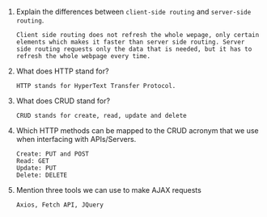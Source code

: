 1.  Explain the differences between `client-side routing` and `server-side routing`.

        Client side routing does not refresh the whole wepage, only certain elements which makes it faster than server side routing. Server side routing requests only the data that is needed, but it has to refresh the whole webpage every time.

1.  What does HTTP stand for?
    
        HTTP stands for HyperText Transfer Protocol.

1.  What does CRUD stand for?

        CRUD stands for create, read, update and delete

1.  Which HTTP methods can be mapped to the CRUD acronym that we use when interfacing with APIs/Servers.

        Create: PUT and POST
        Read: GET
        Update: PUT
        Delete: DELETE


1.  Mention three tools we can use to make AJAX requests

        Axios, Fetch API, JQuery
